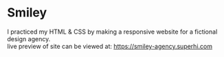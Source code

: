 # Smiley
I practiced my HTML & CSS by making a responsive website for a fictional design agency.  
live preview of site can be viewed at: https://smiley-agency.superhi.com
